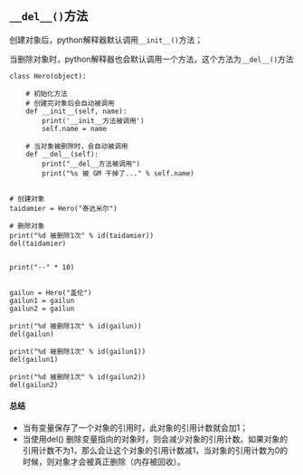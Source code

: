 ## `__del__()`方法

创建对象后，python解释器默认调用`__init__()`方法；

当删除对象时，python解释器也会默认调用一个方法，这个方法为`__del__()`方法

```
class Hero(object):

    # 初始化方法
    # 创建完对象后会自动被调用
    def __init__(self, name):
        print('__init__方法被调用')
        self.name = name

    # 当对象被删除时，会自动被调用
    def __del__(self):
        print("__del__方法被调用")
        print("%s 被 GM 干掉了..." % self.name)


# 创建对象
taidamier = Hero("泰达米尔")

# 删除对象
print("%d 被删除1次" % id(taidamier))
del(taidamier)


print("--" * 10)


gailun = Hero("盖伦")
gailun1 = gailun
gailun2 = gailun

print("%d 被删除1次" % id(gailun))
del(gailun)

print("%d 被删除1次" % id(gailun1))
del(gailun1)

print("%d 被删除1次" % id(gailun2))
del(gailun2)
```

#### 总结

- 当有变量保存了一个对象的引用时，此对象的引用计数就会加1；
- 当使用del() 删除变量指向的对象时，则会减少对象的引用计数。如果对象的引用计数不为1，那么会让这个对象的引用计数减1，当对象的引用计数为0的时候，则对象才会被真正删除（内存被回收）。